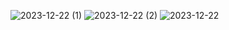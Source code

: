 ![2023-12-22 (1)](https://github.com/SahaAnkitaa/Library-Management/assets/118617672/0827d02a-4ba7-498e-aee6-b7eae816a7e3)
![2023-12-22 (2)](https://github.com/SahaAnkitaa/Library-Management/assets/118617672/194f5e20-430b-497c-a8b1-7570d4391894)
![2023-12-22](https://github.com/SahaAnkitaa/Library-Management/assets/118617672/f7f25464-99ee-4dbb-afc0-515e4d7bce82)
